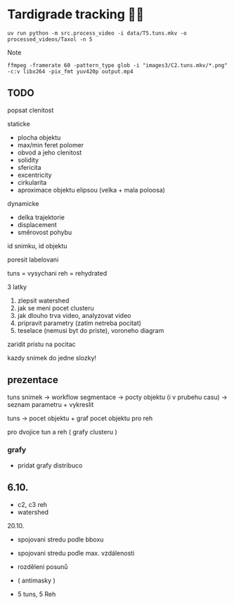 # Tardigrade tracking 🌊🐻
```
uv run python -m src.process_video -i data/T5.tuns.mkv -o processed_videos/Taxol -n 5
```

> [!NOTE]
> `ffmpeg -framerate 60 -pattern_type glob -i "images3/C2.tuns.mkv/*.png" -c:v libx264 -pix_fmt yuv420p output.mp4`

## TODO

popsat clenitost

staticke
- plocha objektu
- max/min feret polomer
- obvod a jeho clenitost
- solidity
- sfericita
- excentricity
- cirkularita
- aproximace objektu elipsou (velka + mala poloosa)

dynamicke
- delka trajektorie
- displacement
- směrovost pohybu

id snimku, id objektu

poresit labelovani

tuns = vysychani
reh = rehydrated

3 latky

1. zlepsit watershed
2. jak se meni pocet clusteru
3. jak dlouho trva video, analyzovat video
4. pripravit parametry (zatim netreba pocitat)
5. teselace (nemusi byt do priste), voroneho diagram

zaridit pristu na pocitac

kazdy snimek do jedne slozky!


## prezentace

tuns snimek -> workflow segmentace -> pocty objektu (i v prubehu casu) -> seznam parametru + vykreslit

tuns -> pocet objektu + graf pocet objektu pro reh

pro dvojice tun a reh ( grafy clusteru )

### grafy

- pridat grafy distribuco


## 6.10.

- c2, c3 reh
- watershed

20.10.

- spojovani stredu podle bboxu
- spojovani stredu podle max. vzdálenosti

- rozdělení posunů

- ( antimasky )

- 5 tuns, 5 Reh

